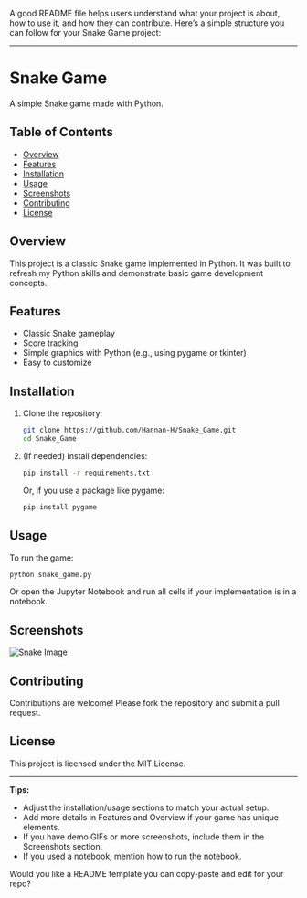 A good README file helps users understand what your project is about, how to use it, and how they can contribute. Here’s a simple structure you can follow for your Snake Game project:

---

# Snake Game

A simple Snake game made with Python.

## Table of Contents

- [Overview](#overview)
- [Features](#features)
- [Installation](#installation)
- [Usage](#usage)
- [Screenshots](#screenshots)
- [Contributing](#contributing)
- [License](#license)

## Overview

This project is a classic Snake game implemented in Python. It was built to refresh my Python skills and demonstrate basic game development concepts.

## Features

- Classic Snake gameplay
- Score tracking
- Simple graphics with Python (e.g., using pygame or tkinter)
- Easy to customize

## Installation

1. Clone the repository:
   ```bash
   git clone https://github.com/Hannan-H/Snake_Game.git
   cd Snake_Game
   ```
2. (If needed) Install dependencies:
   ```bash
   pip install -r requirements.txt
   ```
   Or, if you use a package like pygame:
   ```bash
   pip install pygame
   ```

## Usage

To run the game:
```bash
python snake_game.py
```
Or open the Jupyter Notebook and run all cells if your implementation is in a notebook.

## Screenshots

![Snake Image](https://github.com/user-attachments/assets/d4c0c6c5-b05c-49fd-8214-fd58741e4867)

## Contributing

Contributions are welcome! Please fork the repository and submit a pull request.

## License

This project is licensed under the MIT License.

---

**Tips:**
- Adjust the installation/usage sections to match your actual setup.
- Add more details in Features and Overview if your game has unique elements.
- If you have demo GIFs or more screenshots, include them in the Screenshots section.
- If you used a notebook, mention how to run the notebook.

Would you like a README template you can copy-paste and edit for your repo?
